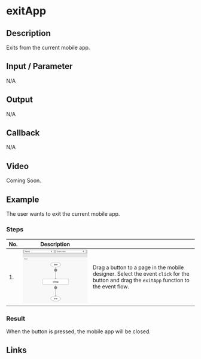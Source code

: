 # exitApp

## Description

Exits from the current mobile app.

## Input / Parameter

N/A

## Output

N/A

## Callback

N/A

## Video

Coming Soon.

<!-- Format: [![Video]({image-path})]({url-link}) -->

## Example

The user wants to exit the current mobile app.

<!-- Share a scenario, like a user requirements. -->

### Steps

| No. | Description |  |
| ------ | ------ | ------ |
| 1. | ![](./exitApp-step-1.png) | Drag a button to a page in the mobile designer. Select the event `click` for the button and drag the `exitApp` function to the event flow. |

<!-- Show the steps and share some screenshots.

1. .....

Format: ![]({image-path}) -->

### Result

When the button is pressed, the mobile app will be closed.

<!-- Explain the output.

Format: ![]({image-path}) -->

## Links